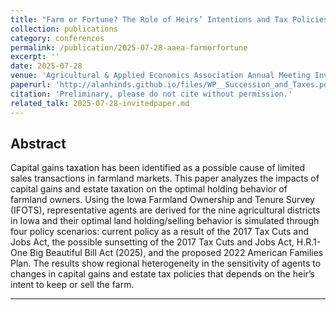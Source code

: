 ```yaml
---
title: "Farm or Fortune? The Role of Heirs’ Intentions and Tax Policies in Farmland Succession Planning"
collection: publications
category: conferences
permalink: /publication/2025-07-28-aaea-farmorfortune
excerpt: ''
date: 2025-07-28
venue: 'Agricultural & Applied Economics Association Annual Meeting Invited Paper'
paperurl: 'http://alanhinds.github.io/files/WP__Succession_and_Taxes.pdf'
citation: 'Preliminary, please do not cite without permission.'
related_talk: 2025-07-28-invitedpaper.md
---
```


Abstract
---
Capital gains taxation has been identified as a possible cause of limited sales transactions in farmland markets. This paper analyzes the impacts of capital gains and estate taxation on the optimal holding behavior of farmland owners. Using the Iowa Farmland Ownership and Tenure Survey (IFOTS), representative agents are derived for the nine agricultural districts in Iowa and their optimal land holding/selling behavior is simulated through four policy scenarios: current policy as a result of the 2017 Tax Cuts and Jobs Act, the possible sunsetting of the 2017 Tax Cuts and Jobs Act, H.R.1- One Big Beautiful Bill Act (2025), and the proposed 2022 American Families Plan. The results show regional heterogeneity in the sensitivity of agents to changes in capital gains and estate tax policies that depends on the heir’s intent to keep or sell the farm.

---
